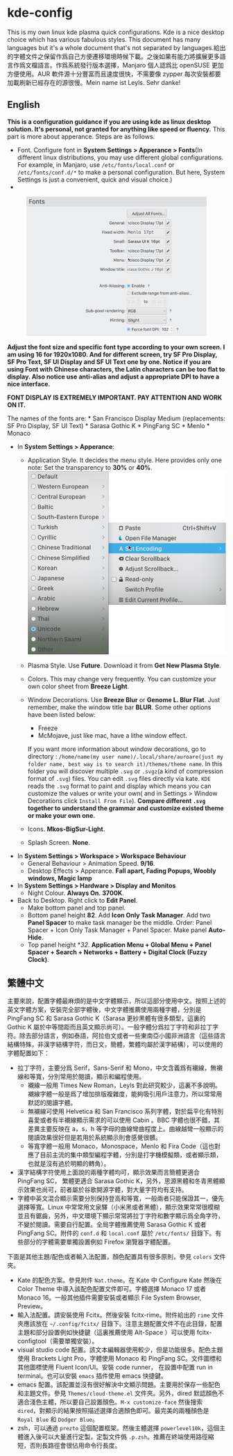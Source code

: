 # kde-config
This is my own linux kde plasma quick configurations. Kde is a nice desktop choice which has various fabulous styles. This document has many languages but it's a whole document that's not separated by languages.給出的字體文件之保留作爲自己方便遷移環境時候下載。之後如果有能力將擴展更多語言作爲文檔語言。作爲系統發行版本選擇，Manjaro 個人認爲比 openSUSE 更加方便使用。AUR 軟件源十分豐富而且速度很快，不需要像 zypper 每次安裝都要加載刷新已經存在的源很慢。Mein name ist Leyls. Sehr danke!

## English
**This is a configuration guidance if you are using kde as linux desktop solution. It's personal, not granted for anything like speed or fluency.** This part is more about apperance. Steps are as follows.
* Font. Configure font in **System Settings > Apperance > Fonts**(In different linux distributions, you may use different global configurations. For example, in Manjaro, use `/etc/fonts/local.conf` or `/etc/fonts/conf.d/*` to make a personal configuration. But here, System Settings is just a convenient, quick and visual choice.)
* 
<p align="center"><img src="screenshots/fonts.png"  height="320"></p>

**Adjust the font size and specific font type according to your own screen. I am using 16 for 1920x1080. And for different screen, try SF Pro Display, SF Pro Text, SF UI Display and SF UI Text one by one. Notice if you are using Font with Chinese characters, the Latin characters can be too flat to display. Also notice use anti-alias and adjust a appropriate DPI to have a nice interface.**

**FONT DISPLAY IS EXTREMELY IMPORTANT. PAY ATTENTION AND WORK ON IT.**


The names of the fonts are:
    * San Francisco Display Medium (replacements: SF Pro Display, SF UI Text)
    * Sarasa Gothic K
    * PingFang SC
    * Menlo
    * Monaco
* In **System Settings > Apperance**:
  * Application Style. It decides the menu style. Here provides only one note: Set the transparency to **30%** or **40%**.
![](screenshots/application.png)
  * Plasma Style. Use **Future**. Download it from **Get New Plasma Style**.
  * Colors. This may change very frequently. You can customize your own color sheet from **Breeze Light**.
  * Window Decorations. Use **Breeze Blur** or **Genome L. Blur Flat**. Just remember, make the window title bar **BLUR**. Some other options have been listed below:
      * Freeze
      * McMojave, just like mac, have a lithe window effect.
        
      If you want more information about window decorations, go to directory : `/home/name(my user name)/.local/share/auroare(just my folder name, best way is to search it)/themes/theme name`. In this folder you will discover multiple `.svg` or `.svgz`(a kind of compression format of `.svg`) files. You can edit `.svg` files directly via kate. `KDE` reads the `.svg` format to paint and display which means you can customize the values or write your own( and in Settings > Window Decorations click `Install From File`). **Compare different `.svg` together to understand the grammar and customize existed theme or make your own one.**
  * Icons. **Mkos-BigSur-Light**. 
  * Splash Screen. **None**.
* In **System Settings > Workspace > Workspace Behaviour**
  * General Behaviour > Animation Speed. **9/16**.
  * Desktop Effects > Apperance. **Fall apart, Fading Popups, Woobly windows, Magic lamp**
* In **System Settings > Hardware > Display and Monitos**
  * Night Colour. **Always On**. **3700K**.
* Back to Desktop. Right click to **Edit Panel**.
  * Make bottom panel and top panel.
  * Bottom panel height **82**. Add **Icon Only Task Manager**. Add two **Panel Spacer** to make task manager be the middle. Order: Panel Spacer + Icon Only Task Manager + Panel Spacer. Make panel **Auto-Hide**.
  * Top panel height **32*. **Application Menu + Global Menu + Panel Spacer + Search + Networks + Battery + Digital Clock (Fuzzy Clock)**. 

## 繁體中文
主要來說，配置字體最麻煩的是中文字體顯示，所以這部分使用中文。按照上述的英文字體方案，安裝完全部字體後，中文字體推薦使用兩種字體，分別是 PingFang SC 和 Sarasa Gothic K（Sarasa 更紗黑體有很多類型，這裏的 Gothic K 屬於中等間距而且英文顯示尚可）。一般字體分爲拉丁字符和非拉丁字符。除去部分語言，例如泰語，阿拉伯文或者一些東南亞小國非洲語言（這些語言結構特殊，非漢字結構字符，而日文，簡體，繁體均屬於漢字結構），可以使用的字體配置如下：
* 拉丁字符，主要分爲 Serif，Sans-Serif 和 Mono，中文含義爲有襯線，無襯線和等寬，分別常用於閱讀，顯示和編程使用。
   * 襯線一般用 Times New Roman，Leyls 對此研究較少，這裏不多說明。襯線字體一般是爲了增加排版複雜度，能夠吸引用戶注意力，所以常常用默認的閱讀字體。
   * 無襯線可使用 Helvetica 和 San Francisco 系列字體，對於扁平化有特別喜愛或者有半襯線顯示需求的可以使用 Cabin 。BBC 字體也很不錯，其差異主要反映在 a，s，h 等字母的曲線彎曲程度上。曲線越彎一般顯示的閱讀效果很好但是若用於系統顯示則會感覺很髒。
   * 等寬字體一般用 Monaco，Monospace，Menlo 和 Fira Code（這也對應了目前主流的集中類型編程字體，分別是打字機模擬類，或者顯示類，也就是沒有過於明顯的轉角）。
* 漢字結構字符使用上面說的兩種字體均可，顯示效果而言簡體更適合 PingFang SC， 繁體更適合 Sarasa Gothic K，另外，思源黑體和冬青黑體顯示效果也尚可，前者屬於谷歌開源字體，對大量字符均有支持。
* 字體中英文混合顯示需要分別保持登高和等寬，一般兩者只能保證其一，優先選擇等寬。Linux 中常常用文泉驛（小米黑或者黑體），顯示效果常常很模糊並且有鋸齒，另外，中文環境下顯示常常將拉丁字符和數字顯示爲全角字符，不變於閱讀。需要自行配置。全局字體推薦使用 Sarasa Gothic K 或者 PingFang SC。附件的 `conf.d` 和 `local.conf` 屬於 `/etc/fonts/` 目錄下。有些部分的字體需要單獨設置例如 Firefox 瀏覽器字體配置。
 
下面是其他主題/配色或者輸入法配置，顏色配置具有很多原則，參見 `colors` 文件夾。
* Kate 的配色方案。參見附件 `Nat.theme`。在 Kate 中 Configure Kate 然後在 Color Theme 中導入該配色配置文件即可。字體選擇 Monaco 17 或者 Monaco 16。一般其他插件需要安裝或者顯示 File System Browser, Preview。
* 輸入法配置。請安裝使用 Fcitx。然後安裝 fcitx-rime。附件給出的 `rime` 文件夾應該放在 `~/.config/fcitx/` 目錄下。注意主題配置文件不在此目錄，配置主題和部分設置例如快捷鍵（這裏推薦使用 Alt-Space ）可以使用 fcitx-configtool（需要單獨安裝）。
* visual studio code 配置。該文本編輯器使用較少，但是功能很多。配色主題使用 Brackets Light Pro，字體使用 Monaco 和 PingFang SC。文件圖標和其他圖標使用 Fluent Icon/UI。安裝 code runner， 在設置中配置 run in terminal。也可以安裝 `emacs` 插件使用 emacs 快捷鍵。
* emacs 配置。該配置並沒有很好解決中文顯示問題。主要用於保存一些配色和主題文件。參見 `Themes/cloud-theme.el` 文件夾。另外，dired 默認顏色不適合淺色主體，所以要自己設置顏色。`M-x customize-face` 然後搜索 `dired`，對顯示的結果按照描述選擇合適顏色即可。最完美的兩種顏色是 `Royal Blue` 和 `Dodger Blue`。
* zsh，可以通過 `prezto` 這個配置框架。然後主體選擇 `powerlevel10k`，這個主體進入後可以大量進行定製，定製文件僞 `.p.zsh`。推薦在終端使用路徑縮短，否則長路徑會很佔用命令行長度。
